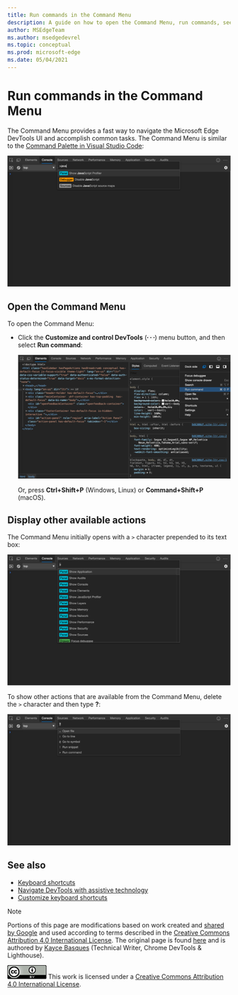 ```yaml
---
title: Run commands in the Command Menu
description: A guide on how to open the Command Menu, run commands, see other actions, and more.
author: MSEdgeTeam
ms.author: msedgedevrel
ms.topic: conceptual
ms.prod: microsoft-edge
ms.date: 05/04/2021
---
```

<!-- Copyright Kayce Basques

   Licensed under the Apache License, Version 2.0 (the "License");
   you may not use this file except in compliance with the License.
   You may obtain a copy of the License at

       https://www.apache.org/licenses/LICENSE-2.0

   Unless required by applicable law or agreed to in writing, software
   distributed under the License is distributed on an "AS IS" BASIS,
   WITHOUT WARRANTIES OR CONDITIONS OF ANY KIND, either express or implied.
   See the License for the specific language governing permissions and
   limitations under the License.  -->
# Run commands in the Command Menu

The Command Menu provides a fast way to navigate the Microsoft Edge DevTools UI and accomplish common tasks.  The Command Menu is similar to the [Command Palette in Visual Studio Code](https://code.visualstudio.com/docs/getstarted/userinterface#_command-palette):

![Using the Command Menu to disable JavaScript](../media/command-menu-run-command-java.msft.png)


<!-- ====================================================================== -->
## Open the Command Menu

To open the Command Menu:

*  Click the **Customize and control DevTools** (![Customize icon](../media/customize-devtools-icon-light-theme.png)) menu button, and then select **Run command**:

   ![The Run Command](../media/command-menu-options-run-command.msft.png)

   Or, press **Ctrl+Shift+P** (Windows, Linux) or **Command+Shift+P** (macOS).



<!-- ====================================================================== -->
## Display other available actions

The Command Menu initially opens with a `>` character prepended to its text box:

![The command character](../media/command-menu-run-command.msft.png)

To show other actions that are available from the Command Menu, delete the `>` character and then type **?**:

![Other available actions](../media/command-menu-help.msft.png)


<!-- ====================================================================== -->
## See also

* [Keyboard shortcuts](../shortcuts/index.md)
* [Navigate DevTools with assistive technology](../accessibility/navigation.md)
* [Customize keyboard shortcuts](../customize/shortcuts.md)


<!-- ====================================================================== -->
> [!NOTE]
> Portions of this page are modifications based on work created and [shared by Google](https://developers.google.com/terms/site-policies) and used according to terms described in the [Creative Commons Attribution 4.0 International License](https://creativecommons.org/licenses/by/4.0).
> The original page is found [here](https://developer.chrome.com/docs/devtools/command-menu/) and is authored by [Kayce Basques](https://developers.google.com/web/resources/contributors/kaycebasques) (Technical Writer, Chrome DevTools & Lighthouse).

[![Creative Commons License](../../media/cc-logo/88x31.png)](https://creativecommons.org/licenses/by/4.0)
This work is licensed under a [Creative Commons Attribution 4.0 International License](https://creativecommons.org/licenses/by/4.0).
